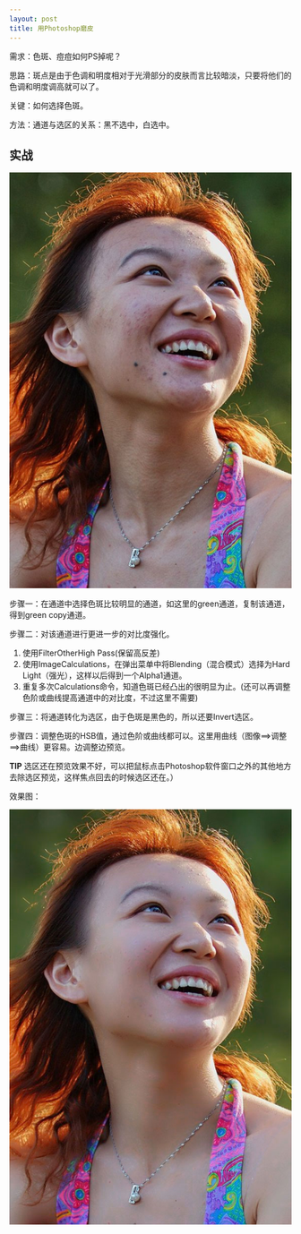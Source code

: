 ```yaml
---
layout: post
title: 用Photoshop磨皮
---
```



需求：色斑、痘痘如何PS掉呢？

思路：斑点是由于色调和明度相对于光滑部分的皮肤而言比较暗淡，只要将他们的色调和明度调高就可以了。

关键：如何选择色斑。

方法：通道与选区的关系：黑不选中，白选中。


实战
----

![Before-PS](/media/images/Before-PS.jpg)

步骤一：在通道中选择色斑比较明显的通道，如这里的green通道，复制该通道，得到green copy通道。

步骤二：对该通道进行更进一步的对比度强化。

1. 使用FilterOtherHigh Pass(保留高反差)
2. 使用ImageCalculations，在弹出菜单中将Blending（混合模式）选择为Hard Light（强光），这样以后得到一个Alpha1通道。
3. 重复多次Calculations命令，知道色斑已经凸出的很明显为止。(还可以再调整色阶或曲线提高通道中的对比度，不过这里不需要)


步骤三：将通道转化为选区，由于色斑是黑色的，所以还要Invert选区。

步骤四：调整色斑的HSB值，通过色阶或曲线都可以。这里用曲线（图像==>调整==>曲线）更容易。边调整边预览。

**TIP** 选区还在预览效果不好，可以把鼠标点击Photoshop软件窗口之外的其他地方去除选区预览，这样焦点回去的时候选区还在。）

效果图：

![After-PS](/media/images/After-PS.jpg)

